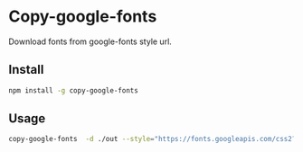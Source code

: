 # Copy-google-fonts

Download fonts from google-fonts style url.

## Install

```sh
npm install -g copy-google-fonts
```

## Usage

```sh
copy-google-fonts  -d ./out --style="https://fonts.googleapis.com/css2?family=Roboto:ital,wght@0,100;0,300;0,400;0,500;0,700"
```
